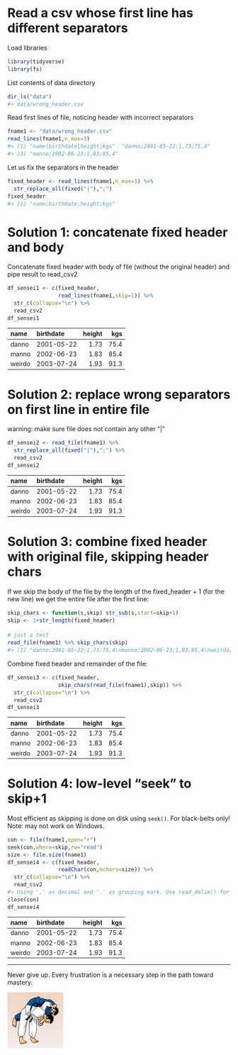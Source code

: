 Read a csv whose first line has different separators
================

Load libraries

``` r
library(tidyverse)
library(fs)
```

List contents of data directory

``` r
dir_ls("data")
#> data/wrong_header.csv
```

Read first lines of file, noticing header with incorrect separators

``` r
fname1 <- "data/wrong_header.csv"
read_lines(fname1,n_max=3)
#> [1] "name|birthdate|height|kgs"  "danno;2001-05-22;1,73;75,4"
#> [3] "manno;2002-06-23;1,83;85,4"
```

Let us fix the separators in the header

``` r
fixed_header <- read_lines(fname1,n_max=1) %>%
  str_replace_all(fixed("|"),";")
fixed_header
#> [1] "name;birthdate;height;kgs"
```

# Solution 1: concatenate fixed header and body

Concatenate fixed header with body of file (without the original header)
and pipe result to read\_csv2

``` r
df_sensei1 <- c(fixed_header,
                read_lines(fname1,skip=1)) %>%
  str_c(collapse="\n") %>%
  read_csv2
df_sensei1
```

| name   | birthdate  | height |  kgs |
| :----- | :--------- | -----: | ---: |
| danno  | 2001-05-22 |   1.73 | 75.4 |
| manno  | 2002-06-23 |   1.83 | 85.4 |
| weirdo | 2003-07-24 |   1.93 | 91.3 |

# Solution 2: replace wrong separators on first line in entire file

warning: make sure file does not contain any other “|”

``` r
df_sensei2 <- read_file(fname1) %>%
  str_replace_all(fixed("|"),";") %>%
  read_csv2
df_sensei2
```

| name   | birthdate  | height |  kgs |
| :----- | :--------- | -----: | ---: |
| danno  | 2001-05-22 |   1.73 | 75.4 |
| manno  | 2002-06-23 |   1.83 | 85.4 |
| weirdo | 2003-07-24 |   1.93 | 91.3 |

# Solution 3: combine fixed header with original file, skipping header chars

If we skip the body of the file by the length of the fixed\_header + 1
(for the new line) we get the entire file after the first line:

``` r
skip_chars <- function(s,skip) str_sub(s,start=skip+1)
skip <- 1+str_length(fixed_header)

# just a test
read_file(fname1) %>% skip_chars(skip)
#> [1] "danno;2001-05-22;1,73;75,4\nmanno;2002-06-23;1,83;85,4\nweirdo;2003-07-24;1,93;91,3\n"
```

Combine fixed header and remainder of the file:

``` r
df_sensei3 <- c(fixed_header,
                skip_chars(read_file(fname1),skip)) %>%
  str_c(collapse="\n") %>%
  read_csv2
df_sensei3
```

| name   | birthdate  | height |  kgs |
| :----- | :--------- | -----: | ---: |
| danno  | 2001-05-22 |   1.73 | 75.4 |
| manno  | 2002-06-23 |   1.83 | 85.4 |
| weirdo | 2003-07-24 |   1.93 | 91.3 |

# Solution 4: low-level “seek” to skip+1

Most efficient as skipping is done on disk using `seek()`. For
black-belts only\! Note: may not work on Windows.

``` r
con <- file(fname1,open="r")
seek(con,where=skip,rw="read")
size <- file.size(fname1)
df_sensei4 <- c(fixed_header,
                readChar(con,nchars=size)) %>%
  str_c(collapse="\n") %>%
  read_csv2
#> Using ',' as decimal and '.' as grouping mark. Use read_delim() for more control.
close(con)
df_sensei4
```

| name   | birthdate  | height |  kgs |
| :----- | :--------- | -----: | ---: |
| danno  | 2001-05-22 |   1.73 | 75.4 |
| manno  | 2002-06-23 |   1.83 | 85.4 |
| weirdo | 2003-07-24 |   1.93 | 91.3 |

-----

Never give up. Every frustration is a necessary step in the path toward
mastery.

<img src="pics/ippon.gif" width="25%" style="display: block; margin: auto auto auto 0;" />
